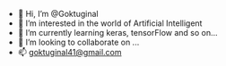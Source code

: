 - 👋 Hi, I’m @Goktuginal
- 👀 I’m interested in the world of Artificial Intelligent
- 🌱 I’m currently learning keras, tensorFlow and so on...
- 💞️ I’m looking to collaborate on ...
- 📫 goktuginal41@gmail.com

<!---
Goktuginal/Goktuginal is a ✨ special ✨ repository because its `README.md` (this file) appears on your GitHub profile.
You can click the Preview link to take a look at your changes.
--->
